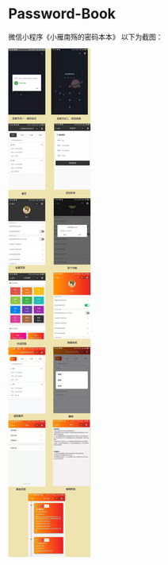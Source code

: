 # Password-Book
 微信小程序《小雁南殇的密码本本》 以下为截图：

![Image text](https://github.com/rrcj123/My-Password-Book/blob/master/images/My-Password-Book.jpg)
